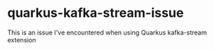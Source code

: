 # quarkus-kafka-stream-issue
This is an issue I've encountered when using Quarkus kafka-stream extension
